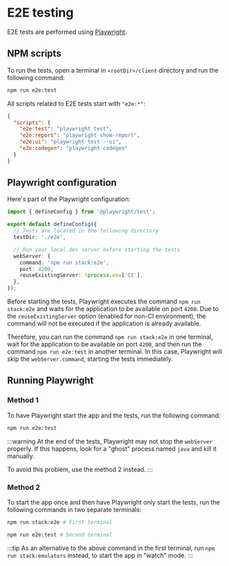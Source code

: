 # E2E testing

E2E tests are performed using [Playwright](https://playwright.dev/).

## NPM scripts

To run the tests, open a terminal in `<rootDir>/client` directory and run the following command:

```bash
npm run e2e:test
```

All scripts related to E2E tests start with `"e2e:*"`:

```json title="<rootDir>/client/package.json"
{
  "scripts": {
    "e2e:test": "playwright test",
    "e2e:report": "playwright show-report",
    "e2e:ui": "playwright test --ui",
    "e2e:codegen": "playwright codegen"
  }
}
```

## Playwright configuration

Here's part of the Playwright configuration:

```ts title="<rootDir>/client/playwright.config.ts"
import { defineConfig } from '@playwright/test';

export default defineConfig({
  // Tests are located in the following directory
  testDir: './e2e',

  // Run your local dev server before starting the tests
  webServer: {
    command: 'npm run stack:e2e',
    port: 4200,
    reuseExistingServer: !process.env['CI'],
  },
});
```

Before starting the tests, Playwright executes the command `npm run stack:e2e` and waits for the application to be available on port `4200`.
Due to the `reuseExistingServer` option (enabled for non-CI environment), the command will not be executed if the application is already available.

Therefore, you can run the command `npm run stack:e2e` in one terminal, wait for the application to be available on port `4200`, and then run the command `npm run e2e:test` in another terminal.
In this case, Playwright will skip the `webServer.command`, starting the tests immediately.

## Running Playwright

### Method 1

To have Playwright start the app and the tests, run the following command:

```bash
npm run e2e:test
```

:::warning
At the end of the tests, Playwright may not stop the `webServer` properly.
If this happens, look for a "ghost" process named `java` and kill it manually.

To avoid this problem, use the method 2 instead.
:::

### Method 2

To start the app once and then have Playwright only start the tests, run the following commands in two separate terminals:

```bash
npm run stack:e2e # First terminal
```

```bash
npm run e2e:test # Second terminal
```

:::tip
As an alternative to the above command in the first terminal, run `npm run stack:emulators` instead, to start the app in "watch" mode.
:::
